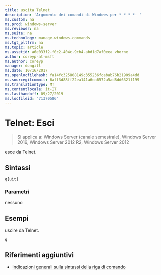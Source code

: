 ```yaml
---
title: uscita Telnet
description: 'Argomento dei comandi di Windows per * * * *- '
ms.custom: na
ms.prod: windows-server
ms.reviewer: na
ms.suite: na
ms.technology: manage-windows-commands
ms.tgt_pltfrm: na
ms.topic: article
ms.assetid: a6e033f2-f0c2-404c-9cb4-abd1d7af0eea vhorne
author: coreyp-at-msft
ms.author: coreyp
manager: dongill
ms.date: 10/16/2017
ms.openlocfilehash: fa14fc325808149c355236fcabab76b21909a4dd
ms.sourcegitcommit: 6aff3d88ff22ea141a6ea6572a5ad8dd6321f199
ms.translationtype: MT
ms.contentlocale: it-IT
ms.lasthandoff: 09/27/2019
ms.locfileid: "71370586"
---
```

# <a name="telnet-quit"></a>Telnet: Esci

>Si applica a: Windows Server (canale semestrale), Windows Server 2016, Windows Server 2012 R2, Windows Server 2012

esce da Telnet.   
## <a name="syntax"></a>Sintassi  
```  
q[uit]  
```  
### <a name="parameters"></a>Parametri  
nessuno  
## <a name="BKMK_Examples"></a>Esempi  
uscire da Telnet.  
```  
q  
```  
## <a name="additional-references"></a>Riferimenti aggiuntivi  
-   [Indicazioni generali sulla sintassi della riga di comando](command-line-syntax-key.md)  
